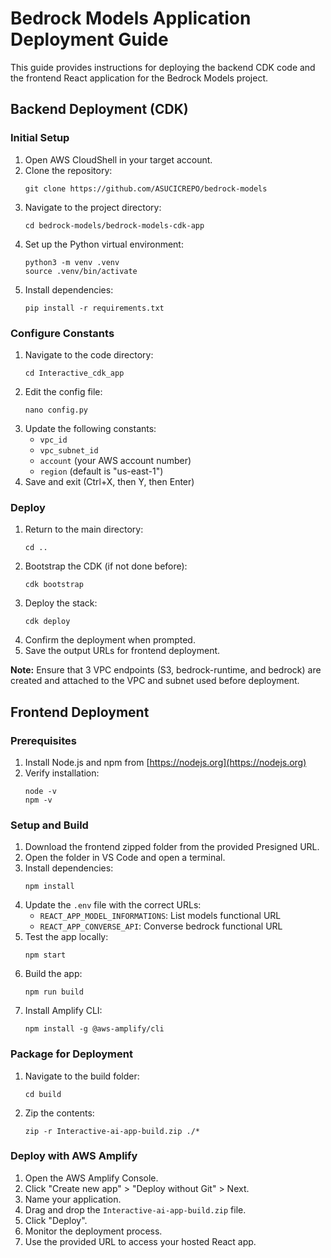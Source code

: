 # Bedrock Models Application Deployment Guide

This guide provides instructions for deploying the backend CDK code and the frontend React application for the Bedrock Models project.

## Backend Deployment (CDK)

### Initial Setup

1. Open AWS CloudShell in your target account.
2. Clone the repository:
   ```
   git clone https://github.com/ASUCICREPO/bedrock-models
   ```
3. Navigate to the project directory:
   ```
   cd bedrock-models/bedrock-models-cdk-app
   ```
4. Set up the Python virtual environment:
   ```
   python3 -m venv .venv
   source .venv/bin/activate
   ```
5. Install dependencies:
   ```
   pip install -r requirements.txt
   ```

### Configure Constants

1. Navigate to the code directory:
   ```
   cd Interactive_cdk_app
   ```
2. Edit the config file:
   ```
   nano config.py
   ```
3. Update the following constants:
   - `vpc_id`
   - `vpc_subnet_id`
   - `account` (your AWS account number)
   - `region` (default is "us-east-1")
4. Save and exit (Ctrl+X, then Y, then Enter)

### Deploy

1. Return to the main directory:
   ```
   cd ..
   ```
2. Bootstrap the CDK (if not done before):
   ```
   cdk bootstrap
   ```
3. Deploy the stack:
   ```
   cdk deploy
   ```
4. Confirm the deployment when prompted.
5. Save the output URLs for frontend deployment.

**Note:** Ensure that 3 VPC endpoints (S3, bedrock-runtime, and bedrock) are created and attached to the VPC and subnet used before deployment.

## Frontend Deployment

### Prerequisites

1. Install Node.js and npm from [https://nodejs.org](https://nodejs.org)
2. Verify installation:
   ```
   node -v
   npm -v
   ```

### Setup and Build

1. Download the frontend zipped folder from the provided Presigned URL.
2. Open the folder in VS Code and open a terminal.
3. Install dependencies:
   ```
   npm install
   ```
4. Update the `.env` file with the correct URLs:
   - `REACT_APP_MODEL_INFORMATIONS`: List models functional URL
   - `REACT_APP_CONVERSE_API`: Converse bedrock functional URL
5. Test the app locally:
   ```
   npm start
   ```
6. Build the app:
   ```
   npm run build
   ```
7. Install Amplify CLI:
   ```
   npm install -g @aws-amplify/cli
   ```

### Package for Deployment

1. Navigate to the build folder:
   ```
   cd build
   ```
2. Zip the contents:
   ```
   zip -r Interactive-ai-app-build.zip ./*
   ```

### Deploy with AWS Amplify

1. Open the AWS Amplify Console.
2. Click "Create new app" > "Deploy without Git" > Next.
3. Name your application.
4. Drag and drop the `Interactive-ai-app-build.zip` file.
5. Click "Deploy".
6. Monitor the deployment process.
7. Use the provided URL to access your hosted React app.
